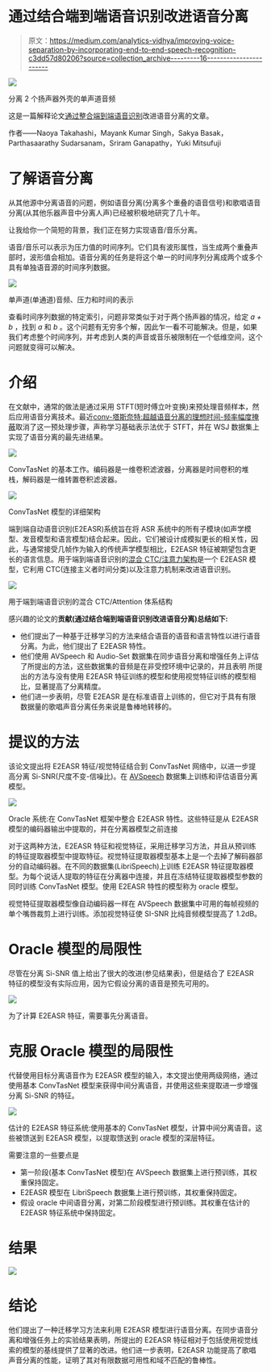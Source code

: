 # 通过结合端到端语音识别改进语音分离

> 原文：<https://medium.com/analytics-vidhya/improving-voice-separation-by-incorporating-end-to-end-speech-recognition-c3dd57d80206?source=collection_archive---------16----------------------->

![](img/b780bca87b8fdc088097f51f9e397dff.png)

分离 2 个扬声器外壳的单声道音频

这是一篇解释论文[通过整合端到端语音识别](https://ieeexplore.ieee.org/document/9053845)改进语音分离的文章。

作者——Naoya Takahashi，Mayank Kumar Singh，Sakya Basak，Parthasaarathy Sudarsanam，Sriram Ganapathy，Yuki Mitsufuji

# 了解语音分离

从其他源中分离语音的问题，例如语音分离(分离多个重叠的语音信号)和歌唱语音分离(从其他乐器声音中分离人声)已经被积极地研究了几十年。

让我给你一个简短的背景，我们正在努力实现语音/音乐分离。

语音/音乐可以表示为压力值的时间序列。它们具有波形属性，当生成两个重叠声部时，波形值会相加。语音分离的任务是将这个单一的时间序列分离成两个或多个具有单独语音源的时间序列数据。

![](img/91b6f048108a503e11ca106ecc53cff4.png)

单声道(单通道)音频、压力和时间的表示

查看时间序列数据的特定索引，问题非常类似于对于两个扬声器的情况，给定 *a + b* ，找到 *a* 和 *b* 。这个问题有无穷多个解，因此乍一看不可能解决。但是，如果我们考虑整个时间序列，并考虑到人类的声音或音乐被限制在一个低维空间，这个问题就变得可以解决。

# 介绍

在文献中，通常的做法是通过采用 STFT(短时傅立叶变换)来预处理音频样本，然后应用语音分离技术。最近[conv-塔斯奈特:超越语音分离的理想时间-频率幅度掩蔽](https://arxiv.org/abs/1809.07454v3)取消了这一预处理步骤，声称学习基础表示法优于 STFT，并在 WSJ 数据集上实现了语音分离的最先进结果。

![](img/1625395b8875081945b63087726fbd9c.png)

ConvTasNet 的基本工作。编码器是一维卷积滤波器，分离器是时间卷积的堆栈，解码器是一维转置卷积滤波器。

![](img/9a3b83e5c1cb6be3790d1f748f05d4e2.png)

ConvTasNet 模型的详细架构

端到端自动语音识别(E2EASR)系统旨在将 ASR 系统中的所有子模块(如声学模型、发音模型和语言模型)结合起来。因此，它们被设计成模拟更长的相关性，因此，与通常接受几帧作为输入的传统声学模型相比，E2EASR 特征被期望包含更长的语言信息。用于端到端语音识别的[混合 CTC/注意力架构](https://ieeexplore.ieee.org/document/8068205)是一个 E2EASR 模型，它利用 CTC(连接主义者时间分类)以及注意力机制来改进语音识别。

![](img/21d10f98e1dae066657637f7c85f42cd.png)

用于端到端语音识别的混合 CTC/Attention 体系结构

感兴趣的论文的**贡献(通过结合端到端语音识别改进语音分离)总结如下:**

*   他们提出了一种基于迁移学习的方法来结合语音的语音和语言特性以进行语音分离。为此，他们提出了 E2EASR 特性。
*   他们使用 AVSpeech 和 Audio-Set 数据集在同步语音分离和增强任务上评估了所提出的方法，这些数据集的音频是在非受控环境中记录的，并且表明
    所提出的方法与没有使用 E2EASR 特征训练的模型和使用视觉特征训练的模型相比，显著提高了分离精度。
*   他们进一步表明，尽管 E2EASR 是在标准语音上训练的，但它对于具有有限数据量的歌唱声音分离任务来说是鲁棒地转移的。

# 提议的方法

该论文提出将 E2EASR 特征/视觉特征结合到 ConvTasNet 网络中，以进一步提高分离 Si-SNR(尺度不变-信噪比)。在 [AVSpeech](https://arxiv.org/abs/1804.03619) 数据集上训练和评估语音分离模型。

![](img/d15297406be29c63c2d01da37fe241df.png)

Oracle 系统:在 ConvTasNet 框架中整合 E2EASR 特性。这些特征是从 E2EASR 模型的编码器输出中提取的，并在分离器模型之前连接

对于这两种方法，E2EASR 特征和视觉特征，采用迁移学习方法，并且从预训练的特征提取器模型中提取特征。视觉特征提取器模型基本上是一个去掉了解码器部分的自动编码器。在不同的数据集(LibriSpeech)上训练 E2EASR 特征提取器模型。为每个说话人提取的特征在分离器中连接，并且在冻结特征提取器模型参数的同时训练 ConvTasNet 模型。使用 E2EASR 特性的模型称为 oracle 模型。

视觉特征提取器模型像自动编码器一样在 AVSpeech 数据集中可用的每帧视频的单个嘴唇裁剪上进行训练。添加视觉特征使 SI-SNR 比纯音频模型提高了 1.2dB。

# Oracle 模型的局限性

尽管在分离 Si-SNR 值上给出了很大的改进(参见结果表)，但是结合了 E2EASR 特征的模型没有实际应用，因为它假设分离的语音是预先可用的。

![](img/b91a33c8d5b51e3ea479fb5d56bc4197.png)

为了计算 E2EASR 特征，需要事先分离语音。

# 克服 Oracle 模型的局限性

代替使用目标分离语音作为 E2EASR 模型的输入，本文提出使用两级网络，通过使用基本 ConvTasNet 模型来获得中间分离语音，并使用这些来提取进一步增强分离 Si-SNR 的特征。

![](img/f0f30e2c09b09fa3bb80a13ad9b6f3a6.png)

估计的 E2EASR 特征系统:使用基本的 ConvTasNet 模型，计算中间分离语音。这些被馈送到 E2EASR 模型，以提取馈送到 oracle 模型的深层特征。

需要注意的一些要点是

*   第一阶段(基本 ConvTasNet 模型)在 AVSpeech 数据集上进行预训练，其权重保持固定。
*   E2EASR 模型在 LibriSpeech 数据集上进行预训练，其权重保持固定。
*   假设 oracle 中间语音分离，对第二阶段模型进行预训练。其权重在估计的 E2EASR 特征系统中保持固定。

# 结果

![](img/303f627970916f726488f025b64337a9.png)

# 结论

他们提出了一种迁移学习方法来利用 E2EASR 模型进行语音分离。在同步语音分离和增强任务上的实验结果表明，所提出的 E2EASR 特征相对于包括使用视觉线索的模型的基线提供了显著的改进。他们进一步表明，E2EASR 功能提高了歌唱声音分离的性能，证明了其对有限数据可用性和域不匹配的鲁棒性。